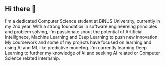 ## Hi there 👋

I'm a dedicated Computer Science student at BINUS University, currently in my 2nd year. With a strong foundation in software engineereing principles and problem solving, i'm passionate about the potential of Artificial Intellignece, Machine Learning and Deep Learning to push new innovation. My coursework and some of my projects have focused on learning and using AI and ML like predictive modeling. I'm currently learning Deep Learning to further my knowledge of AI and seeking AI related or Computer Science related internship.
<!--
**Atshara/Atshara** is a ✨ _special_ ✨ repository because its `README.md` (this file) appears on your GitHub profile.

Here are some ideas to get you started:

- 🔭 I’m currently working on ...
- 🌱 I’m currently learning ...
- 👯 I’m looking to collaborate on ...
- 🤔 I’m looking for help with ...
- 💬 Ask me about ...
- 📫 How to reach me: ...
- 😄 Pronouns: ...
- ⚡ Fun fact: ...
-->
